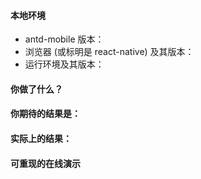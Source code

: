 <!-- 请按照下列格式报告问题，务必提供复现步骤，否则恕难解决，感谢您的支持。-->

#### 本地环境

<!-- 务必提供 -->

- antd-mobile 版本：
- 浏览器 (或标明是 react-native) 及其版本：
- 运行环境及其版本：

#### 你做了什么？

<!-- 引入 antd-mobile 的 Button -->

#### 你期待的结果是：

<!-- 像官网一样正常显示 -->

#### 实际上的结果：

<!-- 缺少样式 -->

#### 可重现的在线演示

<!-- 请修改并 Fork https://codepen.io/warmhug/pen/bwRPvx -->
